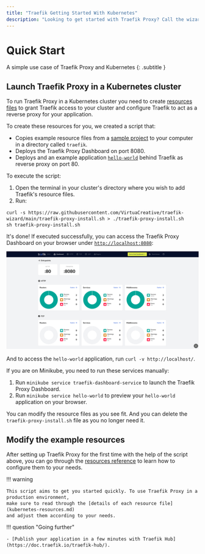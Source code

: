 ```yaml
---
title: "Traefik Getting Started With Kubernetes"
description: "Looking to get started with Traefik Proxy? Call the wizard to make it quick!"
---
```


# Quick Start

A simple use case of Traefik Proxy and Kubernetes
{: .subtitle }

## Launch Traefik Proxy in a Kubernetes cluster

To run Traefik Proxy in a Kubernetes cluster you need to create
[resources files](kubernetes-resources.md) to grant Traefik access
to your cluster and configure Traefik to act as a reverse proxy
for your application.

To create these resources for you, we created a script that:

- Copies example resource files from a [sample project](https://github.com/VirtuaCreative/traefik-wizard/tree/main/proxy-kube-resources)
to your computer in a directory called `traefik`.
- Deploys the Traefik Proxy Dashboard on port 8080.
- Deploys and an example application [`hello-world`](https://github.com/VirtuaCreative/html-hello-world)
behind Traefik as reverse proxy on port 80.

To execute the script:

1. Open the terminal in your cluster's directory where you wish
to add Traefik's resource files.
1. Run:

```shell
curl -s https://raw.githubusercontent.com/VirtuaCreative/traefik-wizard/main/traefik-proxy-install.sh > ./traefik-proxy-install.sh
sh traefik-proxy-install.sh
```

It's done! If executed successfully, you can access the Traefik Proxy Dashboard on your
browser under [`http://localhost:8080`](http://localhost:8080):

![Traefik Proxy Dashboard](../assets/img/traefik-dashboard-quick-start.png)

And to access the `hello-world` application, run  `curl -v http://localhost/`.

If you are on Minikube, you need to run these services manually:

1. Run `minikube service traefik-dashboard-service` to launch the Traefik Proxy Dashboard.
1. Run `minikube service hello-world` to preview your `hello-world` application on your browser.

You can modify the resource files as you see fit. And you can delete the
`traefik-proxy-install.sh` file as you no longer need it.

## Modify the example resources

After setting up Traefik Proxy for the first time with the help of the script
above, you can go through the [resources reference](kubernetes-resources.md)
to learn how to configure them to your needs.

!!! warning

    This script aims to get you started quickly. To use Traefik Proxy in a production environment,
    make sure to read through the [details of each resource file](kubernetes-resources.md)
    and adjust them according to your needs.

!!! question "Going further"

    - [Publish your application in a few minutes with Traefik Hub](https://doc.traefik.io/traefik-hub/).

<!-- ^ I'd follow up with a quick start for publishing the hello-world app with hub basic auth. -->

